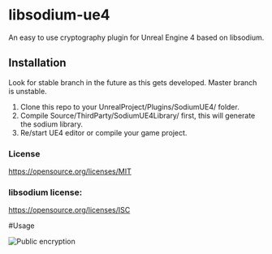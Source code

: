 # libsodium-ue4
An easy to use cryptography plugin for Unreal Engine 4 based on libsodium.

## Installation
Look for stable branch in the future as this gets developed. Master branch is unstable.

1. Clone this repo to your UnrealProject/Plugins/SodiumUE4/ folder.
2. Compile Source/ThirdParty/SodiumUE4Library/ first, this will generate the sodium library.
3. Re/start UE4 editor or compile your game project.

### License
https://opensource.org/licenses/MIT

### libsodium license:
https://opensource.org/licenses/ISC


#Usage

![Public encryption](http://i.imgur.com/ezgBj7v.jpg)
